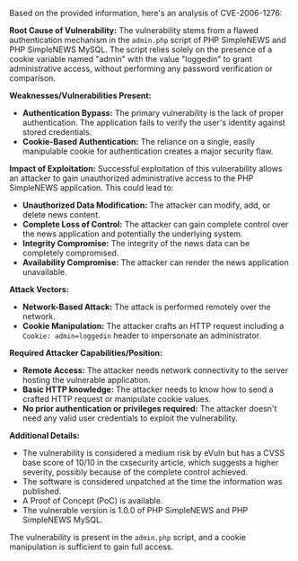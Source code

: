 Based on the provided information, here's an analysis of CVE-2006-1276:

**Root Cause of Vulnerability:**
The vulnerability stems from a flawed authentication mechanism in the `admin.php` script of PHP SimpleNEWS and PHP SimpleNEWS MySQL. The script relies solely on the presence of a cookie variable named "admin" with the value "loggedin" to grant administrative access, without performing any password verification or comparison.

**Weaknesses/Vulnerabilities Present:**
- **Authentication Bypass:** The primary vulnerability is the lack of proper authentication. The application fails to verify the user's identity against stored credentials.
- **Cookie-Based Authentication:** The reliance on a single, easily manipulable cookie for authentication creates a major security flaw.

**Impact of Exploitation:**
Successful exploitation of this vulnerability allows an attacker to gain unauthorized administrative access to the PHP SimpleNEWS application. This could lead to:
- **Unauthorized Data Modification:** The attacker can modify, add, or delete news content.
- **Complete Loss of Control:** The attacker can gain complete control over the news application and potentially the underlying system.
- **Integrity Compromise:** The integrity of the news data can be completely compromised.
- **Availability Compromise:** The attacker can render the news application unavailable.

**Attack Vectors:**
- **Network-Based Attack:** The attack is performed remotely over the network.
- **Cookie Manipulation:** The attacker crafts an HTTP request including a `Cookie: admin=loggedin` header to impersonate an administrator.

**Required Attacker Capabilities/Position:**
- **Remote Access:** The attacker needs network connectivity to the server hosting the vulnerable application.
- **Basic HTTP knowledge:** The attacker needs to know how to send a crafted HTTP request or manipulate cookie values.
- **No prior authentication or privileges required:** The attacker doesn't need any valid user credentials to exploit the vulnerability.

**Additional Details:**
- The vulnerability is considered a medium risk by eVuln but has a CVSS base score of 10/10 in the cxsecurity article, which suggests a higher severity, possibly because of the complete control achieved.
- The software is considered unpatched at the time the information was published.
- A Proof of Concept (PoC) is available.
-  The vulnerable version is 1.0.0 of PHP SimpleNEWS and PHP SimpleNEWS MySQL.

The vulnerability is present in the `admin.php` script, and a cookie manipulation is sufficient to gain full access.